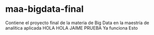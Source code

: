 # maa-bigdata-final
Contiene el proyecto final de la materia de Big Data en la maestría de analítica aplicada
HOLA HOLA JAIME PRUEBA
Ya funciona Esto
